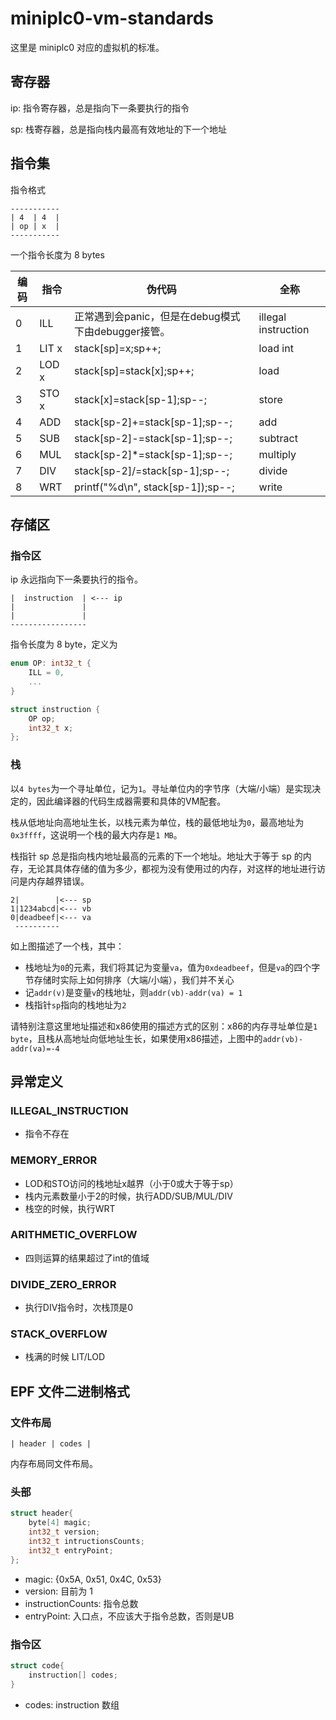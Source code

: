 # miniplc0-vm-standards

这里是 miniplc0 对应的虚拟机的标准。

## 寄存器

ip: 指令寄存器，总是指向下一条要执行的指令

sp: 栈寄存器，总是指向栈内最高有效地址的下一个地址

## 指令集

指令格式

```
-----------
| 4  | 4  |
| op | x  |
-----------
```


一个指令长度为 8 bytes

|编码|指令|伪代码|全称|
|--|--|--|--|
|0|ILL|正常遇到会panic，但是在debug模式下由debugger接管。|illegal instruction|
|1|LIT x|stack\[sp\]=x;sp++;|load int
|2|LOD x|stack\[sp\]=stack\[x\];sp++;|load
|3|STO x|stack\[x\]=stack\[sp-1\];sp--;|store
|4|ADD|stack\[sp-2\]+=stack\[sp-1\];sp--;|add
|5|SUB|stack\[sp-2\]-=stack\[sp-1\];sp--;|subtract
|6|MUL|stack\[sp-2\]\*=stack\[sp-1\];sp--;|multiply
|7|DIV|stack\[sp-2\]\/=stack\[sp-1\];sp--;|divide
|8|WRT|printf\(\"\%d\\n", stack\[sp-1\]\);sp--;|write


## 存储区

### 指令区

ip 永远指向下一条要执行的指令。

```
|  instruction  | <--- ip
|               |
|               |
-----------------
```

指令长度为 8 byte，定义为

```C++
enum OP: int32_t {
    ILL = 0,
    ...
}

struct instruction {
    OP op;
    int32_t x;
};
```

### 栈

以`4 bytes`为一个寻址单位，记为`1`。寻址单位内的字节序（大端/小端）是实现决定的，因此编译器的代码生成器需要和具体的VM配套。

栈从低地址向高地址生长，以栈元素为单位，栈的最低地址为`0`，最高地址为`0x3ffff`，这说明一个栈的最大内存是`1 MB`。

栈指针 sp 总是指向栈内地址最高的元素的下一个地址。地址大于等于 sp 的内存，无论其具体存储的值为多少，都视为没有使用过的内存，对这样的地址进行访问是内存越界错误。

```
2|        |<--- sp
1|1234abcd|<--- vb
0|deadbeef|<--- va
 ----------
```
如上图描述了一个栈，其中：
- 栈地址为`0`的元素，我们将其记为变量`va`，值为`0xdeadbeef`，但是`va`的四个字节存储时实际上如何排序（大端/小端），我们并不关心
- 记`addr(v)`是变量`v`的栈地址，则`addr(vb)-addr(va) = 1`
- 栈指针`sp`指向的栈地址为`2`

请特别注意这里地址描述和x86使用的描述方式的区别：x86的内存寻址单位是`1 byte`，且栈从高地址向低地址生长，如果使用x86描述，上图中的`addr(vb)-addr(va)=-4`

## 异常定义

### ILLEGAL_INSTRUCTION

- 指令不存在

### MEMORY_ERROR

- LOD和STO访问的栈地址x越界（小于0或大于等于sp）
- 栈内元素数量小于2的时候，执行ADD/SUB/MUL/DIV
- 栈空的时候，执行WRT

### ARITHMETIC_OVERFLOW

- 四则运算的结果超过了int的值域

### DIVIDE_ZERO_ERROR

- 执行DIV指令时，次栈顶是0

### STACK_OVERFLOW

- 栈满的时候 LIT/LOD

## EPF 文件二进制格式

### 文件布局

```
| header | codes |
```

内存布局同文件布局。

### 头部

```C
struct header{
    byte[4] magic;
    int32_t version;
    int32_t intructionsCounts;
    int32_t entryPoint;
}; 
```

- magic: \{0x5A, 0x51, 0x4C, 0x53\}
- version: 目前为 1
- instructionCounts: 指令总数
- entryPoint: 入口点，不应该大于指令总数，否则是UB

### 指令区

```C
struct code{
    instruction[] codes;
}
```

- codes: instruction 数组
